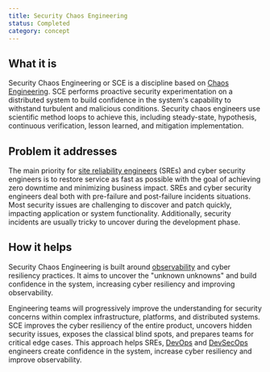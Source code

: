```yaml
---
title: Security Chaos Engineering
status: Completed
category: concept
---
```


## What it is

Security Chaos Engineering or SCE is a discipline based on [Chaos Engineering](/chaos_engineering/). SCE performs proactive security experimentation on a distributed system to build confidence in the system's capability to withstand turbulent and malicious conditions. Security chaos engineers use scientific method loops to achieve this, including steady-state, hypothesis, continuous verification, lesson learned, and mitigation implementation.

## Problem it addresses

The main priority for [site reliability engineers](/site_reliability_engineering/) (SREs) and cyber security engineers is to restore service as fast as possible with the goal of achieving zero downtime and minimizing business impact. SREs and cyber security engineers deal both with pre-failure and post-failure incidents situations. Most security issues are challenging to discover and patch quickly, impacting application or system functionality. Additionally, security incidents are usually tricky to uncover during the development phase.

## How it helps

Security Chaos Engineering is built around [observability](/observability/) and cyber resiliency practices. It aims to uncover the "unknown unknowns" and build confidence in the system, increasing cyber resiliency and improving observability.

Engineering teams will progressively improve the understanding for security concerns within complex infrastructure, platforms, and distributed systems. SCE improves the cyber resiliency of the entire product, uncovers hidden security issues, exposes the classical blind spots, and prepares teams for critical edge cases. This approach helps SREs, [DevOps](/devops/) and [DevSecOps](/devsecops/) engineers create confidence in the system, increase cyber resiliency and improve observability.
